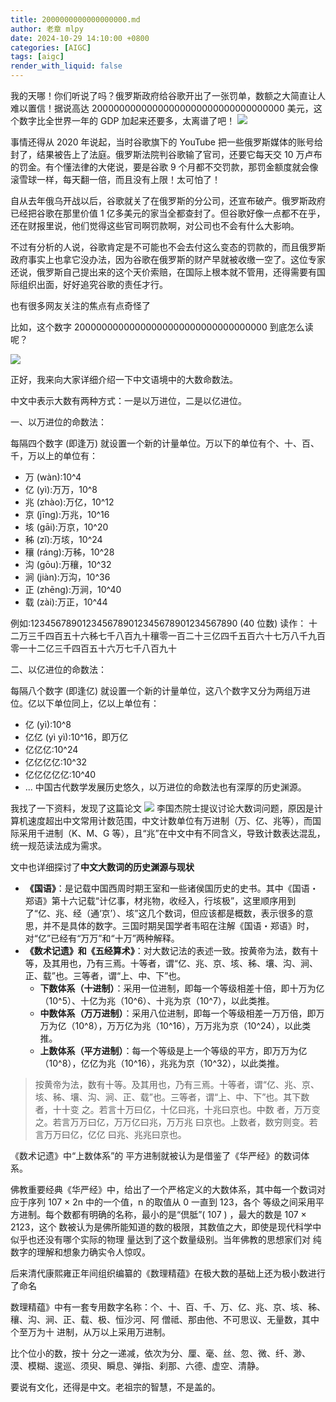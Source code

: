 ```yaml
---
title: 2000000000000000000.md
author: 老章 mlpy
date: 2024-10-29 14:10:00 +0800
categories: [AIGC]
tags: [aigc]
render_with_liquid: false
---
```


我的天哪！你们听说了吗？俄罗斯政府给谷歌开出了一张罚单，数额之大简直让人难以置信！据说高达 20000000000000000000000000000000000 美元，这个数字比全世界一年的 GDP 加起来还要多，太离谱了吧！
![](https://r2.zhanglearning.com/blog/2024/10/87cc9cd8fe0f9d0d7bcf302f0775369f.png)

事情还得从 2020 年说起，当时谷歌旗下的 YouTube 把一些俄罗斯媒体的账号给封了，结果被告上了法庭。俄罗斯法院判谷歌输了官司，还要它每天交 10 万卢布的罚金。有个懂法律的大佬说，要是谷歌 9 个月都不交罚款，那罚金额度就会像滚雪球一样，每天翻一倍，而且没有上限！太可怕了！

自从去年俄乌开战以后，谷歌就关了在俄罗斯的分公司，还宣布破产。俄罗斯政府已经把谷歌在那里价值 1 亿多美元的家当全都查封了。但谷歌好像一点都不在乎，还在财报里说，他们觉得这些官司啊罚款啊，对公司也不会有什么大影响。

不过有分析的人说，谷歌肯定是不可能也不会去付这么变态的罚款的，而且俄罗斯政府事实上也拿它没办法，因为谷歌在俄罗斯的财产早就被收缴一空了。这位专家还说，俄罗斯自己提出来的这个天价索赔，在国际上根本就不管用，还得需要有国际组织出面，好好追究谷歌的责任才行。

也有很多网友关注的焦点有点奇怪了

比如，这个数字 20000000000000000000000000000000000 到底怎么读呢？

![](https://r2.zhanglearning.com/blog/2024/10/dbe4144771a1ced3c86933a76da3f6da.png)

正好，我来向大家详细介绍一下中文语境中的大数命数法。

中文中表示大数有两种方式：一是以万进位，二是以亿进位。

一、以万进位的命数法：

每隔四个数字 (即逢万) 就设置一个新的计量单位。万以下的单位有个、十、百、千，万以上的单位有：
* 万 (wàn):10^4
* 亿 (yì):万万，10^8
* 兆 (zhào):万亿，10^12
* 京 (jīng):万兆，10^16  
* 垓 (gāi):万京，10^20
* 秭 (zǐ):万垓，10^24
* 穰 (ráng):万秭，10^28
* 沟 (gōu):万穰，10^32
* 涧 (jiàn):万沟，10^36
* 正 (zhēng):万涧，10^40
* 载 (zài):万正，10^44

例如:1234567890123456789012345678901234567890 (40 位数) 读作：
十二万三千四百五十六秭七千八百九十穰零一百二十三亿四千五百六十七万八千九百零一十二亿三千四百五十六万七千八百九十

二、以亿进位的命数法：

每隔八个数字 (即逢亿) 就设置一个新的计量单位，这八个数字又分为两组万进位。亿以下单位同上，亿以上单位有：

* 亿 (yì):10^8
* 亿亿 (yì yì):10^16，即万亿
* 亿亿亿:10^24
* 亿亿亿亿:10^32
* 亿亿亿亿亿:10^40
* ...
中国古代数学发展历史悠久，以万进位的命数法也有深厚的历史渊源。

我找了一下资料，发现了这篇论文
![](https://r2.zhanglearning.com/blog/2024/10/c68b79f6176474e4a260a1bc5317e65d.png)
李国杰院士提议讨论大数词问题，原因是计算机速度超出中文常用计数范围，中文计数单位有万进制（万、亿、兆等），而国际采用千进制（K、M、G 等），且“兆”在中文中有不同含义，导致计数表达混乱，统一规范读法成为需求。

文中也详细探讨了**中文大数词的历史渊源与现状**

- **《国语》**：是记载中国西周时期王室和一些诸侯国历史的史书。其中《国语・郑语》第十六记载“计亿事，材兆物，收经入，行垓极”，这里顺序用到了“亿、兆、经（通‘京’）、垓”这几个数词，但应该都是概数，表示很多的意思，并不是具体的数字。三国时期吴国学者韦昭在注解《国语・郑语》时，对“亿”已经有“万万”和“十万”两种解释。
- **《数术记遗》和《五经算术》**：对大数记法的表述一致。按黄帝为法，数有十等，及其用也，乃有三焉。十等者，谓“亿、兆、京、垓、秭、壤、沟、涧、正、载”也。三等者，谓“上、中、下”也。
    - **下数体系（十进制）**：采用一位进制，即每一个等级相差十倍，即十万为亿（10^5）、十亿为兆（10^6）、十兆为京（10^7），以此类推。
    - **中数体系（万万进制）**：采用八位进制，即每一个等级相差一万万倍，即万万为亿（10^8），万万亿为兆（10^16），万万兆为京（10^24），以此类推。
    - **上数体系（平方进制）**：每一个等级是上一个等级的平方，即万万为亿（10^8），亿亿为兆（10^16），兆兆为京（10^32），以此类推。


>按黄帝为法，数有十等。及其用也，乃有三焉。十等者，谓“亿、兆、京、垓、秭、壤、沟、涧、正、载”也。三等者，谓“上、中、下”也。其下数者，十十变 之。若言十万曰亿，十亿曰兆，十兆曰京也。中数 者，万万变之。若言万万曰亿，万万亿曰兆，万万兆 曰京也。上数者，数穷则变。若言万万曰亿，亿亿 曰兆、兆兆曰京也。

《数术记遗》中“上数体系”的 平方进制就被认为是借鉴了《华严经》的数词体系。

佛教重要经典《华严经》中，给出了一个严格定义的大数体系，其中每一个数词对应于序列 107 × 2n 中的一个值，n 的取值从 0 一直到 123，各个 等级之间采用平方进制。每个数都有明确的名称，最小的是“倶胝”( 107 ) ，最大的数是 107 × 2123，这个 数被认为是佛所能知道的数的极限，其数值之大，即使是现代科学中似乎也还没有哪个实际的物理 量达到了这个数量级别。当年佛教的思想家们对 纯数字的理解和想象力确实令人惊叹。


后来清代康熙雍正年间组织编纂的《数理精蕴》在极大数的基础上还为极小数进行了命名

数理精蕴》中有一套专用数字名称：个、十、百、千、万、亿、兆、京、垓、秭、穰、沟、涧、正、载、极、恒沙河、阿 僧祗、那由他、不可思议、无量数，其中个至万为十 进制，从万以上采用万进制。

比个位小的数，按十 分之一递减，依次为分、厘、毫、丝、忽、微、纤、渺、漠、模糊、逡巡、须臾、瞬息、弹指、刹那、六德、虚空、清静。

要说有文化，还得是中文。老祖宗的智慧，不是盖的。